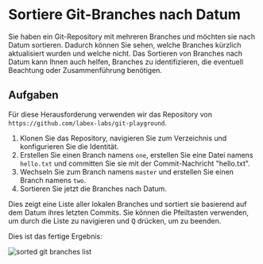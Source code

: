 # Sortiere Git-Branches nach Datum

Sie haben ein Git-Repository mit mehreren Branches und möchten sie nach Datum sortieren. Dadurch können Sie sehen, welche Branches kürzlich aktualisiert wurden und welche nicht. Das Sortieren von Branches nach Datum kann Ihnen auch helfen, Branches zu identifizieren, die eventuell Beachtung oder Zusammenführung benötigen.

## Aufgaben

Für diese Herausforderung verwenden wir das Repository von `https://github.com/labex-labs/git-playground`.

1. Klonen Sie das Repository, navigieren Sie zum Verzeichnis und konfigurieren Sie die Identität.
2. Erstellen Sie einen Branch namens `one`, erstellen Sie eine Datei namens `hello.txt` und committen Sie sie mit der Commit-Nachricht "hello.txt".
3. Wechseln Sie zum Branch namens `master` und erstellen Sie einen Branch namens `two`.
4. Sortieren Sie jetzt die Branches nach Datum.

Dies zeigt eine Liste aller lokalen Branches und sortiert sie basierend auf dem Datum ihres letzten Commits. Sie können die Pfeiltasten verwenden, um durch die Liste zu navigieren und <kbd>Q</kbd> drücken, um zu beenden.

Dies ist das fertige Ergebnis:

![sorted git branches list](../assets/challenge-sort-branches-by-date.png)
